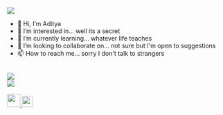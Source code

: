 <div><img src="https://c.tenor.com/RvMZMiTblfQAAAAM/oh-hey-oh-hey-there.gif"/></div>

<b></b>
- 👋 Hi, I’m Aditya
- 👀 I’m interested in... well its a secret
- 🌱 I’m currently learning... whatever life teaches
- 💞️ I’m looking to collaborate on... not sure but I'm open to suggestions
- 📫 How to reach me... sorry I don't talk to strangers

<br/>

<div><img src="https://github-readme-stats.vercel.app/api?username=imAdityaSatya&theme=city_lights&show_icons=true&hide_border=true">
</div>  
<div>
<img src="https://github-readme-stats.vercel.app/api/top-langs/?username=imAdityaSatya&layout=compact&langs_count=8&theme=city_lights">
</div>

<br/>
<div>
<a href="https://www.linkedin.com/in/aditya-satya-55174b1a5/"><img src="https://blog-assets.hootsuite.com/wp-content/uploads/2018/09/In-2C-54px-R.png" width="px" height="30px">
</a>  
<a href="https://auth.geeksforgeeks.org/user/adityasatya09/"><img src="https://media.geeksforgeeks.org/wp-content/uploads/20200716222246/Path-219.png" width="px" height="25px">
</a>
</div>

<!---
imAdityaSatya/imAdityaSatya is a ✨ special ✨ repository because its `README.md` (this file) appears on your GitHub profile.
You can click the Preview link to take a look at your changes.
https://c.tenor.com/RvMZMiTblfQAAAAM/oh-hey-oh-hey-there.gif
--->
